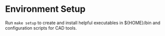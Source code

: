 # Environment Setup

Run `make setup` to create and install helpful executables in ${HOME}/bin and configuration scripts for CAD tools.

